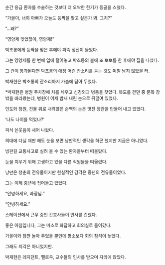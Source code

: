 순간 응급 환자를 수술하는 것보다 더 오싹한 한기가 등골을 스쳤다.

“가을아, 너희 아빠가 오늘도 등짝을 맞고 싶은가 봐. 그치?”

“…왜?”

“영양제 잊었잖아, 영양제!”

박초롱에게 등짝을 맞은 후에야 퍼뜩 정신이 들었다.

그는 영양제를 한 번에 입에 털어놓고 박초롱의 볼에 또 뽀뽀를 한 후에야 집을 나섰다.

그 건이 통과된다면 박초롱의 애정 어린 잔소리를 듣는 것도 며칠 남지 않았을 터.

박재현은 박초롱의 잔소리마저 가슴에 담아 두었다.

*박재현은 병원 주차장에 차를 세우고 신경외과 병동을 찾았다. 복도를 걷던 중 문득 창밖을 바라봤는데, 병원이 어제 밤새 내린 눈으로 뒤덮여 있었다.

인도와 정원, 건물 위로 내려앉은 순백의 눈은 멋진 장관을 만들어 내고 있었다.

‘나도 나이를 먹었나?’

피식 쓴웃음이 새어 나왔다.

의대에 다닐 때만 해도 눈을 보면 낭만적인 생각을 하곤 했지만 지금은 아니었다.

빙판길 교통사고로 실려 올 수 있는 환자들부터 떠올랐다.

눈을 치우기 위해 고생하고 있을 다른 직원들을 떠올렸다.

낭만은 청춘의 전유물이지만 현실적인 감각은 중년의 전유물이었다.

그는 이제 중년에 접어들고 있었다.

“안녕하세요, 과장님.”

“안녕하세요.”

스테이션에서 근무 중인 간호사들이 인사를 건넸다.

좋은 아침입니다, 그는 미소로 화답하고 회의실로 들어갔다.

가을이와 잠깐 놀아 주었을 뿐인데 평소보다 회의 참석이 늦었다.

그래도 지각은 아니었지만.

박재현은 레지던트, 펠로우, 교수들의 인사를 받으며 자리에 앉았다.
